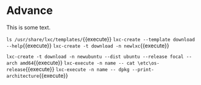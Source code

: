 # Advance

This is some text.

`ls /usr/share/lxc/templates/`{{execute}}
`lxc-create --template download --help`{{execute}}
`lxc-create -t download -n newlxc`{{execute}}

`lxc-create -t download -n newubuntu --dist ubuntu --release focal --arch amd64`{{execute}}
`lxc-execute -n name -- cat \etc\os-release`{{execute}}
`lxc-execute -n name -- dpkg --print-architecture`{{execute}}
